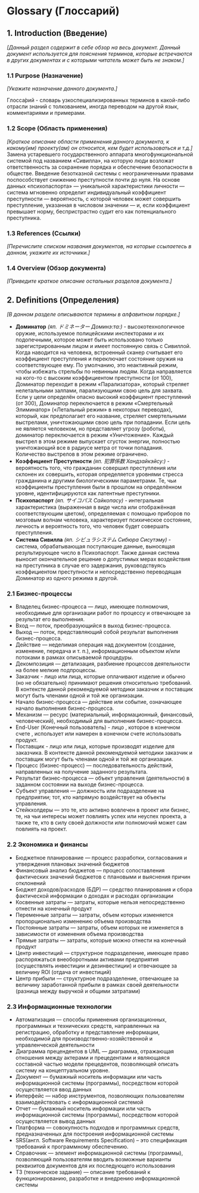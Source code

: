 # Glossary (Глоссарий)

## 1. Introduction (Введение)
*[Данный раздел содержит в себе обзор на весь документ. Данный документ используется для пояснения терминов, которые встречаются в других документах и с которыми читатель может быть не знаком.]*

### 1.1 Purpose (Назначение)
*[Укажите назначение данного документа.]*  

Глосса́рий - словарь узкоспециализированных терминов в какой-либо отрасли знаний с толкованием, иногда переводом на другой язык, комментариями и примерами. 

### 1.2 Scope (Область применения)
*[Краткое описание области применения данного документа, к какому(им) проекту(ам) он относится, кем будет использоваться и т.д.]* 
Замена устаревшего государственного аппарата многофункциональной системой под названием «Сивилла», на которую люди возложат ответственность за сохранение порядка и обеспечение безопасности в обществе. Введение безотказной системы с неограниченными правами поспособствует снижению преступности почти до нуля. На основе данных «психопаспорта» — уникальной характеристики личности — система мгновенно определит индивидуальный коэффициент преступности — вероятность, с которой человек может совершить преступление, указанная в числовом значении — и, если коэффициент превышает норму, беспристрастно судит его как потенциального преступника.

### 1.3 References (Ссылки)
*[Перечислите списком названия документов, на которые ссылаетесь в данном, укажите их источники.]*

### 1.4 Overview (Обзор документа)
*[Приведите краткое описание остальных разделов документа.]*

## 2. Definitions (Определения)
*[В данном разделе описываются термины в алфавитном порядке.]*
* **Доминатор** *(яп. ドミネーター Доминэ:та:)* - высокотехнологичное оружие, используемое полицейскими инспекторами и их подопечными, которое может быть использовано только зарегистрированным лицом и имеет постоянную связь с Сивиллой. Когда наводится на человека, встроенный сканер считывает его коэффициент преступления и переключает состояние оружия на соответствующее ему. По умолчанию, это неактивный режим, чтобы избежать стрельбы по невинным людям. Когда направляется на кого-то с высоким коэффициентом преступности (от 100), Доминатор переходит в режим «Парализатора», который стреляет нелетальными залпами, парализующими свою цель для захвата. Если у цели определён опасно высокий коэффициент преступлений (от 300), Доминатор переключается в режим «Смертельный Элиминатор» («Летальный режим» в некоторых переводах), который, как предполагает его название, стреляет смертельными выстрелами, уничтожающими свою цель при попадании. Если цель не является человеком, но представляет угрозу (роботы), доминатор переключается в режим «Уничтожение». Каждый выстрел в этом режиме выпускает сгусток энергии, полностью уничтожающий все в радиусе метра от точки попадания. Количество выстрелов в этом режиме ограничено.
* **Коэффициент Преступности** *(яп. 犯罪係数 Хандзайкэйсу:)* - вероятность того, что гражданин совершил преступления или склонен их совершить, которая определяется уровнями стресса гражданина и другими биологическими параметрами. Те, чьи коэффициенты преступления были в прошлом на определённом уровне, идентифицируются как латентные преступники.
* **Психопаспорт** *(яп. サイコパス Сайкопасу)* - интегральная характеристика (выраженная в виде числа или отображённая соответствующим цветом), определяемая с помощью приборов по мозговым волнам человека, характеризует психическое состояние, личность и вероятность того, что человек будет совершать преступления.
* **Система Сивилла** *(яп. シビュラシステム Сибюра Сисутэму)* - система, обрабатывающая поступающие данные, выносящая результирующее число в Психопаспорт. Также данная система выносит окончательное решение о допустимых мерах воздействия на преступника в случае его задержания, руководствуясь коэффициентом преступности и непосредственно переводящая Доминатор из одного режима в другой.

### 2.1 Бизнес-процессы

* Владелец бизнес-процесса — лицо, имеющее полномочия, необходимые для организации работ по процессу и отвечающее за результат его выполнения.
* Вход — поток, преобразующийся в выход бизнес-процесса.
* Выход — поток, представляющий собой результат выполнения бизнес-процесса.
* Действие — неделимая операция над документом (создание, изменение, передача и т. п.), информационным объектом и/или потоками в рамках описываемой процедуры.
* Декомпозиция — детализация, разбиение процессов деятельности на более мелкие подпроцессы.
* Заказчик - лицо или лица, которые оплачивают изделие и обычно (но не обязательно) принимают решения относительно требований. В контексте данной рекомендуемой методики заказчик и поставщик могут быть членами одной и той же организации.
* Начало бизнес-процесса — действие или событие, означающее начало выполнения бизнес-процесса.
* Механизм — ресурс (материальный, информационный, финансовый, человеческий), необходимый для выполнения бизнес-процесса.
* End-User (Конечный пользователь) - лицо , которое в конечном счете , использует или намерен в конечном счете использовать продукт.
* Поставщик - лицо или лица, которые производят изделие для заказчика. В контексте данной рекомендуемой методики заказчик и поставщик могут быть членами одной и той же организации.
* Процесс (бизнес-процесс) — последовательность действий, направленных на получение заданного результата.
* Результат бизнес-процесса — объект управления (деятельности) в заданном состоянии на выходе бизнес-процесса.
* Субъект управления — должность или подразделение на предприятии; тот, кто напрямую воздействует на объекты управления.
* Стейкхолдеры — это те, кто активно вовлечен в проект или бизнес, те, на чьи интересы может повлиять успех или неуспех проекта, а также те, кто в силу своей должности или полномочий может сам повлиять на проект.


### 2.2 Экономика и финансы
* Бюджетное планирование — процесс разработки, согласования и утверждения плановых значений бюджетов
* Финансовый анализ бюджетов — процесс сопоставления фактических значений бюджетов с плановыми и выяснения причин отклонений
* Бюджет доходов/расходов (БДР) — средство планирования и сбора фактической информации о доходах и расходах организации
* Косвенные затраты — затраты, которые нельзя непосредственно отнести на конечный продукт
* Переменные затраты — затраты, объем которых изменяется пропорционально изменению объема производства
* Постоянные затраты — затраты, объем которых не изменяется в зависимости от изменения объема производства
* Прямые затраты — затраты, которые можно отнести на конечный продукт
* Центр инвестиций — структурное подразделение, имеющее право распоряжаться внеоборотными активами предприятия (осуществлять инвестиции и дезинвестиции) и отвечающее за величину ROI (отдача от инвестиций)
* Центр прибыли — структурное подразделение, отвечающее за величину заработанной прибыли в рамках своей деятельности (разница между выручкой и общими затратами)

### 2.3 Информационные технологии
* Автоматизация — способы применения организационных, программных и технических средств, направленных на регистрацию, обработку и представление информации, необходимой для производственно-хозяйственной и управленческой деятельности
* Диаграмма прецендентов в UML — диаграмма, отражающая отношения между актерами и прецедентами и являющаяся составной частью модели прецедентов, позволяющей описать систему на концептуальном уровне.
* Документ — бумажный носитель информации или часть информационной системы (программы), посредством которой осуществляется ввод данных
* Интерфейс — набор инструментов, позволяющих пользователям взаимодействовать с информационной системой
* Отчет — бумажный носитель информации или часть информационной системы (программы), посредством которой осуществляется вывод данных
* Платформа — совокупность подходов и программных средств, предназначенных для построения информационной системы
* SRS(англ. Software Requirements Specification) – это спецификация требований к программному обеспечению.
* Справочник — элемент информационной системы (программы), позволяющий пользователям вводить возможные варианты реквизитов документов для их последующего использования
* ТЗ (техническое задание) — описание требований к функционированию, разработке и внедрению информационной системы






